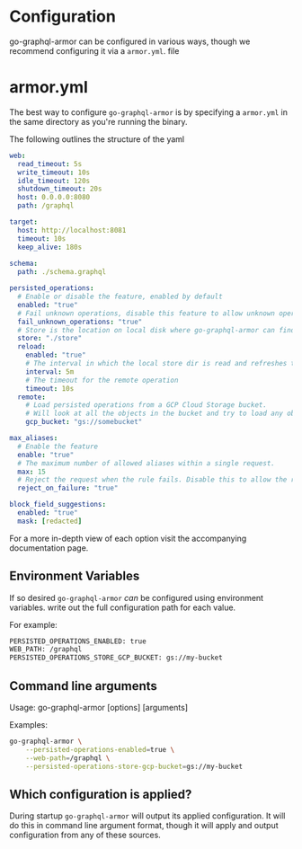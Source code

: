 # Configuration

go-graphql-armor can be configured in various ways, though we recommend configuring it via a `armor.yml`. file

<!-- TOC -->

# armor.yml

The best way to configure `go-graphql-armor` is by specifying a `armor.yml` in the same directory as you're running the binary.

The following outlines the structure of the yaml

```yaml
web:
  read_timeout: 5s
  write_timeout: 10s
  idle_timeout: 120s
  shutdown_timeout: 20s
  host: 0.0.0.0:8080
  path: /graphql

target:
  host: http://localhost:8081
  timeout: 10s
  keep_alive: 180s
  
schema:
  path: ./schema.graphql

persisted_operations:
  # Enable or disable the feature, enabled by default
  enabled: "true"
  # Fail unknown operations, disable this feature to allow unknown operations to reach your GraphQL API
  fail_unknown_operations: "true"
  # Store is the location on local disk where go-graphql-armor can find the persisted operations, it loads any `*.json` files on disk
  store: "./store"
  reload:
    enabled: "true"
    # The interval in which the local store dir is read and refreshes the internal state
    interval: 5m
    # The timeout for the remote operation
    timeout: 10s
  remote:
    # Load persisted operations from a GCP Cloud Storage bucket.
    # Will look at all the objects in the bucket and try to load any object with a `.json` extension
    gcp_bucket: "gs://somebucket"

max_aliases:
  # Enable the feature
  enable: "true"
  # The maximum number of allowed aliases within a single request.
  max: 15
  # Reject the request when the rule fails. Disable this to allow the request
  reject_on_failure: "true"

block_field_suggestions:
  enabled: "true"
  mask: [redacted]
```

For a more in-depth view of each option visit the accompanying documentation page.

## Environment Variables

If so desired `go-graphql-armor` _can_ be configured using environment variables. write out the full configuration path for each value.

For example:

```bash
PERSISTED_OPERATIONS_ENABLED: true
WEB_PATH: /graphql
PERSISTED_OPERATIONS_STORE_GCP_BUCKET: gs://my-bucket
```

## Command line arguments

Usage: go-graphql-armor [options] [arguments]

Examples:

```bash
go-graphql-armor \
    --persisted-operations-enabled=true \
    --web-path=/graphql \
    --persisted-operations-store-gcp-bucket=gs://my-bucket
```

## Which configuration is applied?

During startup `go-graphql-armor` will output its applied configuration. It will do this in command line argument format, though it will apply and output configuration from any of these sources.